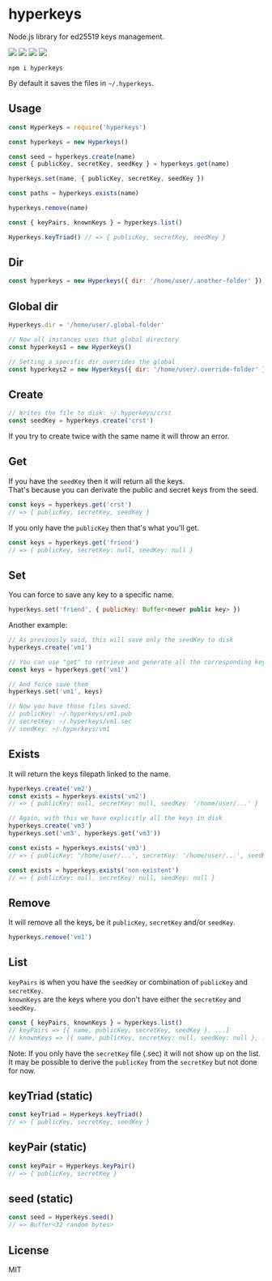 # hyperkeys

Node.js library for ed25519 keys management.

![](https://img.shields.io/npm/v/hyperkeys.svg) ![](https://img.shields.io/npm/dt/hyperkeys.svg) ![](https://img.shields.io/badge/tested_with-tape-e683ff.svg) ![](https://img.shields.io/github/license/LuKks/hyperkeys.svg)

```
npm i hyperkeys
```

By default it saves the files in `~/.hyperkeys`.

## Usage
```javascript
const Hyperkeys = require('hyperkeys')

const hyperkeys = new Hyperkeys()

const seed = hyperkeys.create(name)
const { publicKey, secretKey, seedKey } = hyperkeys.get(name)

hyperkeys.set(name, { publicKey, secretKey, seedKey })

const paths = hyperkeys.exists(name)

hyperkeys.remove(name)

const { keyPairs, knownKeys } = hyperkeys.list()

Hyperkeys.keyTriad() // => { publicKey, secretKey, seedKey }
```

## Dir
```javascript
const hyperkeys = new Hyperkeys({ dir: '/home/user/.another-folder' })
```

## Global dir
```javascript
Hyperkeys.dir = '/home/user/.global-folder'

// Now all instances uses that global directory
const hyperkeys1 = new Hyperkeys()

// Setting a specific dir overrides the global
const hyperkeys2 = new Hyperkeys({ dir: '/home/user/.override-folder' })
```

## Create
```javascript
// Writes the file to disk: ~/.hyperkeys/crst
const seedKey = hyperkeys.create('crst')
```

If you try to create twice with the same name it will throw an error.

## Get
If you have the `seedKey` then it will return all the keys.\
That's because you can derivate the public and secret keys from the seed.

```javascript
const keys = hyperkeys.get('crst')
// => { publicKey, secretKey, seedKey }
```

If you only have the `publicKey` then that's what you'll get.

```javascript
const keys = hyperkeys.get('friend')
// => { publicKey, secretKey: null, seedKey: null }
```

## Set
You can force to save any key to a specific name.

```javascript
hyperkeys.set('friend', { publicKey: Buffer<newer public key> })
```

Another example:

```javascript
// As previously said, this will save only the seedKey to disk
hyperkeys.create('vm1')

// You can use "get" to retrieve and generate all the corresponding keys
const keys = hyperkeys.get('vm1')

// And force save them
hyperkeys.set('vm1', keys)

// Now you have those files saved:
// publicKey: ~/.hyperkeys/vm1.pub
// secretKey: ~/.hyperkeys/vm1.sec
// seedKey: ~/.hyperkeys/vm1
```

## Exists
It will return the keys filepath linked to the name.

```javascript
hyperkeys.create('vm2')
const exists = hyperkeys.exists('vm2')
// => { publicKey: null, secretKey: null, seedKey: '/home/user/...' }
```

```javascript
// Again, with this we have explicitly all the keys in disk
hyperkeys.create('vm3')
hyperkeys.set('vm3', hyperkeys.get('vm3'))

const exists = hyperkeys.exists('vm3')
// => { publicKey: '/home/user/...', secretKey: '/home/user/...', seedKey: '/home/user/...' }
```

```javascript
const exists = hyperkeys.exists('non-existent')
// => { publicKey: null, secretKey: null, seedKey: null }
```

## Remove
It will remove all the keys, be it `publicKey`, `secretKey` and/or `seedKey`.

```javascript
hyperkeys.remove('vm1')
```

## List
`keyPairs` is when you have the `seedKey` or combination of `publicKey` and `secretKey`.\
`knownKeys` are the keys where you don't have either the `secretKey` and `seedKey`.

```javascript
const { keyPairs, knownKeys } = hyperkeys.list()
// keyPairs => [{ name, publicKey, secretKey, seedKey }, ...]
// knownKeys => [{ name, publicKey, secretKey: null, seedKey: null }, ...]
```

Note: If you only have the `secretKey` file (.sec) it will not show up on the list.\
It may be possible to derive the `publicKey` from the `secretKey` but not done for now.

## keyTriad (static)
```javascript
const keyTriad = Hyperkeys.keyTriad()
// => { publicKey, secretKey, seedKey }
```

## keyPair (static)
```javascript
const keyPair = Hyperkeys.keyPair()
// => { publicKey, secretKey }
```

## seed (static)
```javascript
const seed = Hyperkeys.seed()
// => Buffer<32 random bytes>
```

## License
MIT
